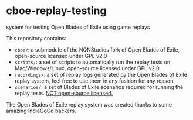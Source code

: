 # cboe-replay-testing
system for testing Open Blades of Exile using game replays

This repository contains:

* `cboe/`: a submodule of the NQNStudios fork of Open Blades of Exile, open-source licensed under GPL v2.0
* `scripts/`: a set of scripts to automatically run the replay tests on Mac/Windows/Linux, open-source licensed under GPL v2.0
* `recordings/`: a set of replay logs generated by the Open Blades of Exile replay system, feel free to use them in any fashion for any reason
* `scenarios/`: a set of Blades of Exile scenarios required for running the replay tests. [NOT open-source licensed.](scenarios/README.md)

The Open Blades of Exile replay system was created thanks to some amazing IndieGoGo backers.